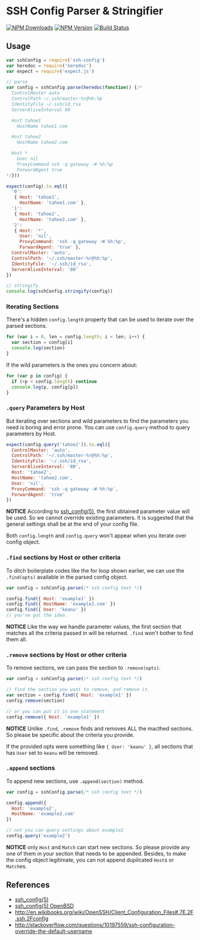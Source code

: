 # SSH Config Parser & Stringifier

[![NPM Downloads](https://img.shields.io/npm/dm/ssh-config.svg?style=flat)](https://www.npmjs.com/package/ssh-config)
[![NPM Version](http://img.shields.io/npm/v/ssh-config.svg?style=flat)](https://www.npmjs.com/package/ssh-config)
[![Build Status](https://travis-ci.org/dotnil/ssh-config.svg)](https://travis-ci.org/dotnil/ssh-config)


## Usage

```js
var sshConfig = require('ssh-config')
var heredoc = require('heredoc')
var expect = require('expect.js')

// parse
var config = sshConfig.parse(heredoc(function() {/*
  ControlMaster auto
  ControlPath ~/.ssh/master-%r@%h:%p
  IdentityFile ~/.ssh/id_rsa
  ServerAliveInterval 80

  Host tahoe1
    HostName tahoe1.com

  Host tahoe2
    HostName tahoe2.com

  Host *
    User nil
    ProxyCommand ssh -q gateway -W %h:%p
    ForwardAgent true
*/}))

expect(config).to.eql({
  '0':
   { Host: 'tahoe1',
     HostName: 'tahoe1.com' },
  '1':
   { Host: 'tahoe2',
     HostName: 'tahoe2.com' },
  '2':
   { Host: '*',
     User: 'nil',
     ProxyCommand: 'ssh -q gateway -W %h:%p',
     ForwardAgent: 'true' },
  ControlMaster: 'auto',
  ControlPath: '~/.ssh/master-%r@%h:%p',
  IdentityFile: '~/.ssh/id_rsa',
  ServerAliveInterval: '80'
})

// stringify
console.log(sshConfig.stringify(config))
```


### Iterating Sections

There's a hidden `config.length` property that can be used to iterate over the
parsed sections.

```js
for (var i = 0, len = config.length; i < len; i++) {
  var section = config[i]
  console.log(section)
}
```

If the wild parameters is the ones you concern about:

```js
for (var p in config) {
  if (+p < config.length) continue
  console.log(p, config[p])
}
```


### `.query` Parameters by Host

But iterating over sections and wild parameters to find the parameters you need
is boring and error prone. You can use `config.query` method to query parameters
by Host.

```js
expect(config.query('tahoe2')).to.eql({
  ControlMaster: 'auto',
  ControlPath: '~/.ssh/master-%r@%h:%p',
  IdentityFile: '~/.ssh/id_rsa',
  ServerAliveInterval: '80',
  Host: 'tahoe2',
  HostName: 'tahoe2.com',
  User: 'nil',
  ProxyCommand: 'ssh -q gateway -W %h:%p',
  ForwardAgent: 'true'
})
```

**NOTICE** According to [ssh_config(5)][ssh_config], the first obtained
parameter value will be used. So we cannot override existing parameters. It is
suggested that the general settings shall be at the end of your config file.

Both `config.length` and `config.query` won't appear when you iterate over
config object.


### `.find` sections by Host or other criteria

To ditch boilerplate codes like the for loop shown earlier, we can use the
`.find(opts)` available in the parsed config object.

```js
var config = sshConfig.parse(/* ssh config text */)

config.find({ Host: 'example1' })
config.find({ HostName: 'example1.com' })
config.find({ User: 'keanu' })
// you've got the idea.
```

**NOTICE** Like the way we handle parameter values, the first section that
matches all the criteria passed in will be returned. `.find` won't bother to
find them all.


### `.remove` sections by Host or other criteria

To remove sections, we can pass the section to `.remove(opts)`.

```js
var config = sshConfig.parse(/* ssh config text */)

// find the section you want to remove, and remove it.
var section = config.find({ Host: 'example1' })
config.remove(section)

// or you can put it in one statement
config.remove({ Host: 'example1' })
```

**NOTICE** Unlike `.find`, `.remove` finds and removes ALL the macthed sections.
So please be specific about the criteria you provide.

If the provided opts were something like `{ User: 'keanu' }`, all sections that
has `User` set to `keanu` will be removed.


### `.append` sections


To append new sections, use `.append(section)` method.

```js
var config = sshConfig.parse(/* ssh config text */)

config.append({
  Host: 'example2',
  HostName: 'example2.com'
})

// not you can query settings about example2
config.query('example2')
```

**NOTICE** only `Host` and `Match` can start new sections. So please provide
any one of them in your section that needs to be appended. Besides, to make the
config object legitimate, you can not append dupilcated `Host`s or `Match`es.


## References

- [ssh_config(5)][ssh_config]
- [ssh_config(5) OpenBSD][ssh_config_openbsd]
- http://en.wikibooks.org/wiki/OpenSSH/Client_Configuration_Files#.7E.2F.ssh.2Fconfig
- http://stackoverflow.com/questions/10197559/ssh-configuration-override-the-default-username


[ssh_config]: http://linux.die.net/man/5/ssh_config
[ssh_config_openbsd]: http://www.openbsd.org/cgi-bin/man.cgi/OpenBSD-current/man5/ssh_config.5?query=ssh_config&arch=i386
